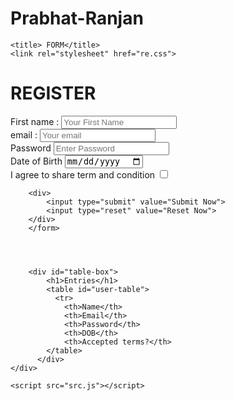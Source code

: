 # Prabhat-Ranjan
<!DOCTYPE html>
<html>
<head>
	
	<title> FORM</title>
    <link rel="stylesheet" href="re.css">
    
   

<body>
	<h1>REGISTER</h1>
	<div id = "reg form">
        <form id="form">
        <div id="names" class="inputs">
            <label for ="First name" > First name :</label>
            <input id="name" type="text" name=" First Name" placeholder="Your First Name" required><br>
        </div>
	    <div class="inputs">
			<label for="email"> email :</label>
			<input id="email" type="email" name="email"placeholder="Your email" required>
		</div>
        <div class="inputs">
            <label for="password">Password</label>
            <input type="password" id="password" name="password" placeholder="Enter Password" required/>
        </div>
          <div id="dob_id" class="inputs">
            <label for="dob">Date of Birth</label>
            <input id="dob" name="dob" type="date" required/>
          </div>
        <div class="test">
            <label for = "agree" required>  I agree to share term and condition</label>
            <input type="checkbox" name="agree" id="tc"><br>   
        </div>

        <div>
            <input type="submit" value="Submit Now">
            <input type="reset" value="Reset Now">
        </div>
        </form>
        

        
       
        <div id="table-box">
            <h1>Entries</h1>
            <table id="user-table">
              <tr>
                <th>Name</th>
                <th>Email</th>
                <th>Password</th>
                <th>DOB</th>
                <th>Accepted terms?</th>
            </table>
          </div>
    </div>
	
    <script src="src.js"></script>
</body>
</html>
